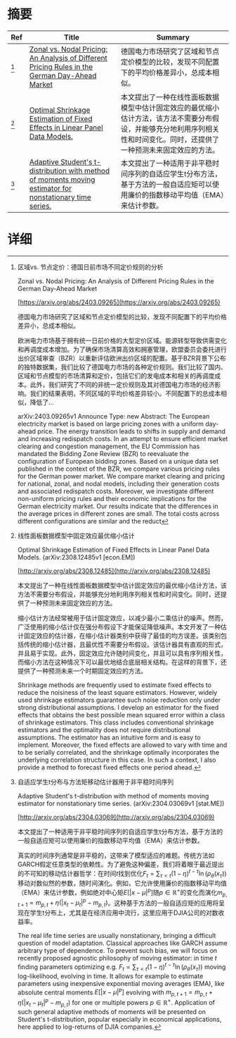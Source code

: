 # 摘要

| Ref | Title | Summary |
| --- | --- | --- |
| [^1] | [Zonal vs. Nodal Pricing: An Analysis of Different Pricing Rules in the German Day-Ahead Market](https://arxiv.org/abs/2403.09265) | 德国电力市场研究了区域和节点定价模型的比较，发现不同配置下的平均价格差异小，总成本相似。 |
| [^2] | [Optimal Shrinkage Estimation of Fixed Effects in Linear Panel Data Models.](http://arxiv.org/abs/2308.12485) | 本文提出了一种在线性面板数据模型中估计固定效应的最优缩小估计方法，该方法不需要分布假设，并能够充分地利用序列相关性和时间变化。同时，还提供了一种预测未来固定效应的方法。 |
| [^3] | [Adaptive Student's t-distribution with method of moments moving estimator for nonstationary time series.](http://arxiv.org/abs/2304.03069) | 本文提出了一种适用于非平稳时间序列的自适应学生t分布方法，基于方法的一般自适应矩可以使用廉价的指数移动平均值（EMA）来估计参数。 |

# 详细

[^1]: 区域vs. 节点定价：德国日前市场不同定价规则的分析

    Zonal vs. Nodal Pricing: An Analysis of Different Pricing Rules in the German Day-Ahead Market

    [https://arxiv.org/abs/2403.09265](https://arxiv.org/abs/2403.09265)

    德国电力市场研究了区域和节点定价模型的比较，发现不同配置下的平均价格差异小，总成本相似。

    

    欧洲电力市场基于拥有统一日前价格的大型定价区域。能源转型导致供需变化和再调度成本增加。为了确保市场清算高效和拥塞管理，欧盟委员会委托进行出价区域审查（BZR）以重新评估欧洲出价区域的配置。基于BZR背景下公布的独特数据集，我们比较了德国电力市场的各种定价规则。我们比较了国内、区域和节点模型的市场清算和定价，包括它们的发电成本和相关的再调度成本。此外，我们研究了不同的非统一定价规则及其对德国电力市场的经济影响。我们的结果表明，不同区域的平均价格差异较小。不同配置下的总成本相似，降低了...

    arXiv:2403.09265v1 Announce Type: new  Abstract: The European electricity market is based on large pricing zones with a uniform day-ahead price. The energy transition leads to shifts in supply and demand and increasing redispatch costs. In an attempt to ensure efficient market clearing and congestion management, the EU Commission has mandated the Bidding Zone Review (BZR) to reevaluate the configuration of European bidding zones. Based on a unique data set published in the context of the BZR, we compare various pricing rules for the German power market. We compare market clearing and pricing for national, zonal, and nodal models, including their generation costs and associated redispatch costs. Moreover, we investigate different non-uniform pricing rules and their economic implications for the German electricity market. Our results indicate that the differences in the average prices in different zones are small. The total costs across different configurations are similar and the reduct
    
[^2]: 线性面板数据模型中固定效应最优缩小估计

    Optimal Shrinkage Estimation of Fixed Effects in Linear Panel Data Models. (arXiv:2308.12485v1 [econ.EM])

    [http://arxiv.org/abs/2308.12485](http://arxiv.org/abs/2308.12485)

    本文提出了一种在线性面板数据模型中估计固定效应的最优缩小估计方法，该方法不需要分布假设，并能够充分地利用序列相关性和时间变化。同时，还提供了一种预测未来固定效应的方法。

    

    缩小估计方法经常被用于估计固定效应，以减少最小二乘估计的噪声。然而，广泛使用的缩小估计仅在强分布假设下才能保证降低噪声。本文开发了一种估计固定效应的估计器，在缩小估计器类别中获得了最佳的均方误差。该类别包括传统的缩小估计器，且最优性不需要分布假设。该估计器具有直观的形式，并且易于实现。此外，固定效应允许随时间变化，并且可以具有序列相关性，而缩小方法在这种情况下可以最优地结合底层相关结构。在这样的背景下，还提供了一种预测未来一个时期固定效应的方法。

    Shrinkage methods are frequently used to estimate fixed effects to reduce the noisiness of the least square estimators. However, widely used shrinkage estimators guarantee such noise reduction only under strong distributional assumptions. I develop an estimator for the fixed effects that obtains the best possible mean squared error within a class of shrinkage estimators. This class includes conventional shrinkage estimators and the optimality does not require distributional assumptions. The estimator has an intuitive form and is easy to implement. Moreover, the fixed effects are allowed to vary with time and to be serially correlated, and the shrinkage optimally incorporates the underlying correlation structure in this case. In such a context, I also provide a method to forecast fixed effects one period ahead.
    
[^3]: 自适应学生t分布与方法矩移动估计器用于非平稳时间序列

    Adaptive Student's t-distribution with method of moments moving estimator for nonstationary time series. (arXiv:2304.03069v1 [stat.ME])

    [http://arxiv.org/abs/2304.03069](http://arxiv.org/abs/2304.03069)

    本文提出了一种适用于非平稳时间序列的自适应学生t分布方法，基于方法的一般自适应矩可以使用廉价的指数移动平均值（EMA）来估计参数。

    

    真实的时间序列通常是非平稳的，这带来了模型适应的难题。传统方法如GARCH假定任意类型的依赖性。为了避免这种偏差，我们将着眼于最近提出的不可知的移动估计器哲学：在时间$t$找到优化$F_t=\sum_{\tau<t} (1-\eta)^{t-\tau} \ln(\rho_\theta (x_\tau))$移动对数似然的参数，随时间演化。例如，它允许使用廉价的指数移动平均值（EMA）来估计参数，例如绝对中心矩$E[|x-\mu|^p]$随$p\in\mathbb{R}^+$的变化而演化$m_{p,t+1} = m_{p,t} + \eta (|x_t-\mu_t|^p-m_{p,t})$。这种基于方法的一般自适应矩的应用将呈现在学生t分布上，尤其是在经济应用中流行，这里应用于DJIA公司的对数收益率。

    The real life time series are usually nonstationary, bringing a difficult question of model adaptation. Classical approaches like GARCH assume arbitrary type of dependence. To prevent such bias, we will focus on recently proposed agnostic philosophy of moving estimator: in time $t$ finding parameters optimizing e.g. $F_t=\sum_{\tau<t} (1-\eta)^{t-\tau} \ln(\rho_\theta (x_\tau))$ moving log-likelihood, evolving in time. It allows for example to estimate parameters using inexpensive exponential moving averages (EMA), like absolute central moments $E[|x-\mu|^p]$ evolving with $m_{p,t+1} = m_{p,t} + \eta (|x_t-\mu_t|^p-m_{p,t})$ for one or multiple powers $p\in\mathbb{R}^+$. Application of such general adaptive methods of moments will be presented on Student's t-distribution, popular especially in economical applications, here applied to log-returns of DJIA companies.
    


